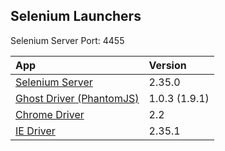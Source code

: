 Selenium Launchers
---
Selenium Server Port: 4455

| App | Version |
|:-----------|:-------------|
| [Selenium Server](http://seleniumhq.org) | 2.35.0
| [Ghost Driver (PhantomJS)](http://phantomjs.org/) | 1.0.3 (1.9.1)
| [Chrome Driver](https://code.google.com/p/chromedriver/) | 2.2
| [IE Driver](https://code.google.com/p/selenium/downloads/list) | 2.35.1
